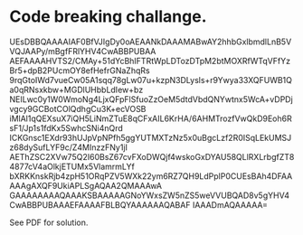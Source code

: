 # Code breaking challange.

UEsDBBQAAAAIAF0BfVJIgDy0oAEAANkDAAAMABwAY2hhbGxlbmdlLnB5VVQJAAPy/mBgfFRlYHV4CwABBPUBAA
AEFAAAAHVTS2/CMAy+51dYcBhIFTRtWpLDTozDTpM2btMOXRfWTqVFfYzBr5+dpB2PUcmOY8efHefrGNaZhqRs
9rqGtoIWd7vueCw05A1sqq78gLw07u+kzpN3DLysls+r9Ywya33XQFUWB1Qa0qRNsxkbw+MGDlUHbbLdIew+bz
NEILwc0y1W0WmoNg4LjxQFpFlSfuoZzOeM5dtdVbdQNYwtnx5WcA+vDPDjvgcy9GCBotCOlQdhgCu3K+ecVOSB
iMlAl1qQEXsuX7iQH5LiNmZTuE8qCFxAIL6KrHA/6AHMTrozfVwQkD9Eoh6RsF1/Jp1s1fdKx5SwhcSNi4nQrd
ICKGnsc1EXdr93hUJpVpNPfh5ggYUTMXTzNz5x0uBgcLzf2R0ISqLEkUMSJz68dySufLYF9c/Z4MInzzFNy1jI
AEThZSC2XVw75Q2I60BsZ67cvFXoDWQjf4wskoGxDYAU58QLlRXLrbgfZT84877cV4aOlkjETUMx5VlamrmLYf
bXRKKnskRjb4zpH51ORqPZV5WXk22ym6RZ7QH9LdPplP0CUEsBAh4DFAAAAAgAXQF9UkiAPLSgAQAA2QMAAAwA
GAAAAAAAAQAAAKSBAAAAAGNoYWxsZW5nZS5weVVUBQAD8v5gYHV4CwABBPUBAAAEFAAAAFBLBQYAAAAAAQABAF
IAAADmAQAAAAA=

See PDF for solution.
